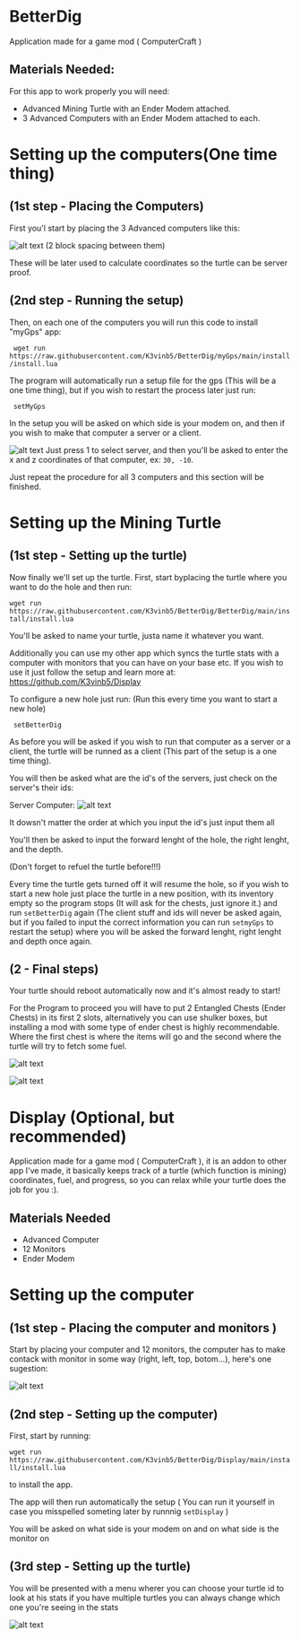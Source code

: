 # BetterDig
Application made for a game mod ( ComputerCraft )

## Materials Needed:

For this app to work properly you will need:

- Advanced Mining Turtle with an Ender Modem attached.
- 3 Advanced Computers with an Ender Modem attached to each. 

# Setting up the computers(One time thing)
## (1st step - Placing the Computers)
First you'l start by placing the 3 Advanced computers like this:

![alt text](https://i.imgur.com/m2YEZi9.png)
(2 block spacing between them)

These will be later used to calculate coordinates so the turtle can be server proof.
## (2nd step - Running the setup)
Then, on each one of the computers you will run this code to install "myGps" app:

``` wget run https://raw.githubusercontent.com/K3vinb5/BetterDig/myGps/main/install/install.lua```

The program will automatically run a setup file for the gps (This will be a one time thing), but if you wish to restart the process later just run:

``` setMyGps```

In the setup you will be asked on which side is your modem on, and then if you wish to make that computer a server or a client.

![alt text](https://i.imgur.com/DI9NYuD.png)
Just press 1 to select server, and then you'll be asked to enter the x and z coordinates of that computer, ex: ```30, -10```.

Just repeat the procedure for all 3 computers and this section will be finished.

# Setting up the Mining Turtle

## (1st step - Setting up the turtle)
Now finally we'll set up the turtle.
First, start byplacing the turtle where you want to do the hole and then run:

``` wget run https://raw.githubusercontent.com/K3vinb5/BetterDig/BetterDig/main/install/install.lua ```

You'll be asked to name your turtle, justa name it whatever you want.

Additionally you can use my other app which syncs the turtle stats with a computer with monitors that you can have on your base etc.
If you wish to use it just follow the setup and learn more at: https://github.com/K3vinb5/Display

To configure a new hole just run: (Run this every time you want to start a new hole)

``` setBetterDig```

As before you will be asked if you wish to run that computer as a server or a client, the turtle will be runned as a client (This part of the setup is a one time thing).

You will then be asked what are the id's of the servers, just check on the server's their ids:

Server Computer:
![alt text](https://i.imgur.com/fH7uAfZ.png)

It dowsn't matter the order at which you input the id's just input them all

You'll then be asked to input the forward lenght of the hole, the right lenght, and the depth.

(Don't forget to refuel the turtle before!!!)

Every time the turtle gets turned off it will resume the hole, so if you wish to start a new hole just place the turtle in a new position, with its inventory empty so the program stops (It will ask for the chests, just ignore it.) and run ``` setBetterDig ``` again (The client stuff and ids will never be asked again, but if you failed to input the correct information you can run ``` setmyGps ``` to restart the setup) where you will be asked the forward lenght, right lenght and depth once again.

## (2 - Final steps)

Your turtle should reboot automatically now and it's almost ready to start!

For the Program to proceed you will have to put 2 Entangled Chests (Ender Chests) in its first 2 slots, alternatively you can use shulker boxes, but installing a mod with some type of ender chest is highly recommendable. Where the first chest is where the items will go and the second where the turtle will try to fetch some fuel.


![alt text](https://i.imgur.com/jsVjrzM.png)


![alt text](https://i.imgur.com/lfOWRGy.png)



# Display (Optional, but recommended)
Application made for a game mod ( ComputerCraft ), it is an addon to other app I've made, it basically keeps track of a turtle (which function is mining) coordinates, fuel, and progress, so you can relax while your turtle does the job for you :).

## Materials Needed

 - Advanced Computer
 - 12 Monitors
 - Ender Modem

# Setting up the computer

## (1st step - Placing the computer and monitors )

Start by placing your computer and 12 monitors, the computer has to make contack with monitor in some way (right, left, top, botom...), here's one sugestion:

![alt text](https://i.imgur.com/ka6wkHF.png)

## (2nd step - Setting up the computer)

First, start by running:

 ``` wget run https://raw.githubusercontent.com/K3vinb5/BetterDig/Display/main/install/install.lua ``` 

 to install the app.

The app will then run automatically the setup ( You can run it yourself in case you misspelled someting later by runnnig ``` setDisplay ``` )

You will be asked on what side is your modem on and on what side is the monitor on

## (3rd step - Setting up the turtle)

You will be presented with a menu wherer you can choose your turtle id to look at his stats if you have multiple turtles you can always change which one you're seeing in the stats

![alt text](https://i.imgur.com/2NP6s6T.png)